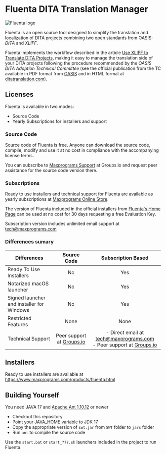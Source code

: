# Fluenta DITA Translation Manager

![Fluenta logo](https://www.maxprograms.com/images/fluenta_128.png)

Fluenta is an open source tool designed to simplify the translation and localization of DITA projects combining two open standards from OASIS: *DITA* and *XLIFF*.

Fluenta implements the workflow described in the article [Use XLIFF to Translate DITA Projects](https://www.maxprograms.com/articles/ditaxliff.html), making it easy to manage the translation side of your DITA projects following the procedure recommended by the *OASIS DITA Adoption Technical Committee* (see the official publication from the TC available in PDF format from [OASIS](https://www.oasis-open.org/committees/download.php/48340/DITA12XLIFFArticle.pdf) and in HTML format at [ditatranslation.com](https://www.ditatranslation.com/articles/ditaxliff.html)).

## Licenses

Fluenta is available in two modes:

- Source Code
- Yearly Subscriptions for installers and support

### Source Code

Source code of Fluenta is free. Anyone can download the source code, compile, modify and use it at no cost in compliance with the accompanying license terms.

You can subscribe to [Maxprograms Support](https://groups.io/g/maxprograms/) at Groups.io and request peer assistance for the source code version there.

### Subscriptions

Ready to use installers and technical support for Fluenta are available as yearly subscriptions at [Maxprograms Online Store](https://www.maxprograms.com/store/buy.html).

The version of Fluenta included in the official installers from [Fluenta's Home Page](https://www.maxprograms.com/products/fluenta.html) can be used at no cost for 30 days requesting a free Evaluation Key.

Subscription version includes unlimited email support at tech@maxprograms.com

### Differences sumary

Differences | Source Code | Subscription Based
-|:----------:|:-------------:
Ready To Use Installers| No | Yes
Notarized macOS launcher| No | Yes
Signed launcher and installer for Windows | No | Yes
Restricted Features | None | None
Technical Support |  Peer support at  [Groups.io](https://groups.io/g/maxprograms/)| - Direct email at tech@maxprograms.com <br> - Peer support at [Groups.io](https://groups.io/g/maxprograms/)

## Installers

Ready to use installers are available at <https://www.maxprograms.com/products/fluenta.html>

## Building Yourself

You need JAVA 17 and [Apache Ant 1.10.12](https://ant.apache.org) or newer

- Checkout this repository
- Point your JAVA_HOME variable to JDK 17
- Copy the appropriate version of `swt.jar` from `SWT` folder to `jars` folder
- Run `ant` to compile the source code

Use the `start.bat` or `start_???.sh` launchers included in the project to run Fluenta.
